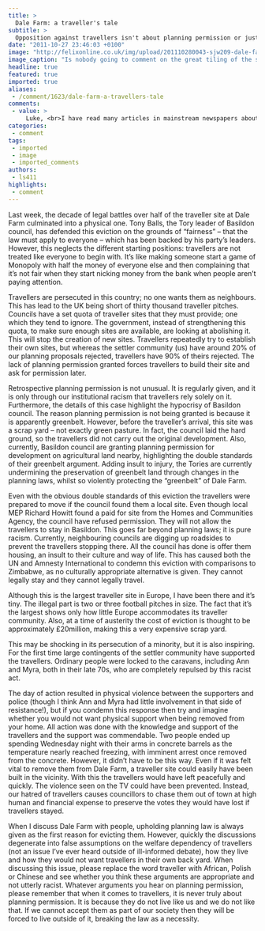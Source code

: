 ```yaml
---
title: >
  Dale Farm: a traveller's tale
subtitle: >
  Opposition against travellers isn't about planning permission or justice, it's just racism
date: "2011-10-27 23:46:03 +0100"
image: "http://felixonline.co.uk/img/upload/201110280043-sjw209-dale-farm-pic.jpg"
image_caption: "Is nobody going to comment on the great tiling of the street? "
headline: true
featured: true
imported: true
aliases:
 - /comment/1623/dale-farm-a-travellers-tale
comments:
 - value: >
     Luke, <br>I have read many articles in mainstream newspapers about this case, but none was anywhere near as balanced or well written as this one. Well done!,Dear "Anonymous", firstly where do I ever suggest they're poor in my article? and when do I suggest that that would make it ok for them to break the law? I find these points of yours strange.In my last paragraph I even highlight how much debate is ill-informed, like yours. They are not poor necessarily, at Dale Farm they own the land. They are not asking for any money and their financial situation has nothing to do with the case of eviction and whether it is or is not fair. (coninued in next comment) <br>, <br>You try and act like the law is equal for all with you're assertion that "if you break the law then you break the law". However, because of racism against the travellers we do not give them an option but to break the law. We do not provide enough sites for travellers and we do not give them permission to form their own. There are not enough legal locations i
categories:
 - comment
tags:
 - imported
 - image
 - imported_comments
authors:
 - ls411
highlights:
 - comment
---
```


Last week, the decade of legal battles over half of the traveller site at Dale Farm culminated into a physical one. Tony Balls, the Tory leader of Basildon council, has defended this eviction on the grounds of “fairness” – that the law must apply to everyone – which has been backed by his party’s leaders. However, this neglects the different starting positions: travellers are not treated like everyone to begin with. It’s like making someone start a game of Monopoly with half the money of everyone else and then complaining that it’s not fair when they start nicking money from the bank when people aren’t paying attention.

Travellers are persecuted in this country; no one wants them as neighbours. This has lead to the UK being short of thirty thousand traveller pitches. Councils have a set quota of traveller sites that they must provide; one which they tend to ignore. The government, instead of strengthening this quota, to make sure enough sites are available, are looking at abolishing it. This will stop the creation of new sites. Travellers repeatedly try to establish their own sites, but whereas the settler community (us) have around 20% of our planning proposals rejected, travellers have 90% of theirs rejected. The lack of planning permission granted forces travellers to build their site and ask for permission later.

Retrospective planning permission is not unusual. It is regularly given, and it is only through our institutional racism that travellers rely solely on it. Furthermore, the details of this case highlight the hypocrisy of Basildon council. The reason planning permission is not being granted is because it is apparently greenbelt. However, before the traveller’s arrival, this site was a scrap yard – not exactly green pasture. In fact, the council laid the hard ground, so the travellers did not carry out the original development. Also, currently, Basildon council are granting planning permission for development on agricultural land nearby, highlighting the double standards of their greenbelt argument. Adding insult to injury, the Tories are currently undermining the preservation of greenbelt land through changes in the planning laws, whilst so violently protecting the “greenbelt” of Dale Farm.

Even with the obvious double standards of this eviction the travellers were prepared to move if the council found them a local site. Even though local MEP Richard Howitt found a paid for site from the Homes and Communities Agency, the council have refused permission. They will not allow the travellers to stay in Basildon. This goes far beyond planning laws; it is pure racism. Currently, neighbouring councils are digging up roadsides to prevent the travellers stopping there. All the council has done is offer them housing, an insult to their culture and way of life. This has caused both the UN and Amnesty International to condemn this eviction with comparisons to Zimbabwe, as no culturally appropriate alternative is given. They cannot legally stay and they cannot legally travel.

Although this is the largest traveller site in Europe, I have been there and it’s tiny. The illegal part is two or three football pitches in size. The fact that it’s the largest shows only how little Europe accommodates its traveller community. Also, at a time of austerity the cost of eviction is thought to be approximately £20million, making this a very expensive scrap yard.

This may be shocking in its persecution of a minority, but it is also inspiring. For the first time large contingents of the settler community have supported the travellers. Ordinary people were locked to the caravans, including Ann and Myra, both in their late 70s, who are completely repulsed by this racist act.

The day of action resulted in physical violence between the supporters and police (though I think Ann and Myra had little involvement in that side of resistance!), but if you condemn this response then try and imagine whether you would not want physical support when being removed from your home. All action was done with the knowledge and support of the travellers and the support was commendable. Two people ended up spending Wednesday night with their arms in concrete barrels as the temperature nearly reached freezing, with imminent arrest once removed from the concrete. However, it didn’t have to be this way. Even if it was felt vital to remove them from Dale Farm, a traveller site could easily have been built in the vicinity. With this the travellers would have left peacefully and quickly. The violence seen on the TV could have been prevented. Instead, our hatred of travellers causes councillors to chase them out of town at high human and financial expense to preserve the votes they would have lost if travellers stayed.

When I discuss Dale Farm with people, upholding planning law is always given as the first reason for evicting them. However, quickly the discussions degenerate into false assumptions on the welfare dependency of travellers (not an issue I’ve ever heard outside of ill-informed debate), how they live and how they would not want travellers in their own back yard. When discussing this issue, please replace the word traveller with African, Polish or Chinese and see whether you think these arguments are appropriate and not utterly racist. Whatever arguments you hear on planning permission, please remember that when it comes to travellers, it is never truly about planning permission. It is because they do not live like us and we do not like that. If we cannot accept them as part of our society then they will be forced to live outside of it, breaking the law as a necessity.
